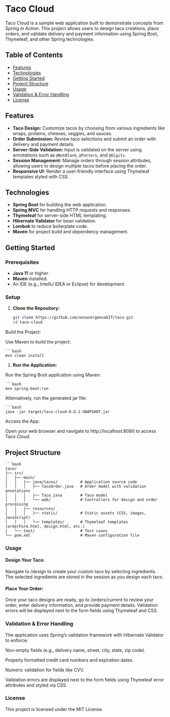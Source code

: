 # Taco Cloud

Taco Cloud is a sample web application built to demonstrate concepts from *Spring in Action*. This project allows users to design taco creations, place orders, and validate delivery and payment information using Spring Boot, Thymeleaf, and other Spring technologies.

## Table of Contents

- [Features](#features)
- [Technologies](#technologies)
- [Getting Started](#getting-started)
- [Project Structure](#project-structure)
- [Usage](#usage)
- [Validation & Error Handling](#validation--error-handling)
- [License](#license)

## Features

- **Taco Design:** Customize tacos by choosing from various ingredients like wraps, proteins, cheeses, veggies, and sauces.
- **Order Submission:** Review taco selections and submit an order with delivery and payment details.
- **Server-Side Validation:** Input is validated on the server using annotations such as `@NotBlank`, `@Pattern`, and `@Digits`.
- **Session Management:** Manage orders through session attributes, allowing users to design multiple tacos before placing the order.
- **Responsive UI:** Render a user-friendly interface using Thymeleaf templates styled with CSS.

## Technologies

- **Spring Boot** for building the web application.
- **Spring MVC** for handling HTTP requests and responses.
- **Thymeleaf** for server-side HTML templating.
- **Hibernate Validator** for bean validation.
- **Lombok** to reduce boilerplate code.
- **Maven** for project build and dependency management.

## Getting Started

### Prerequisites

- **Java 11** or higher.
- **Maven** installed.
- An IDE (e.g., IntelliJ IDEA or Eclipse) for development.

### Setup

1. **Clone the Repository:**

   ```bash
   git clone https://github.com/annasergeevaGIT/taco.git
   cd taco-cloud

Build the Project:

Use Maven to build the project:

    ```bash
    mvn clean install
1. **Run the Application:**

Run the Spring Boot application using Maven:
    
    ```bash
    mvn spring-boot:run
Alternatively, run the generated jar file:

    ```bash
    java -jar target/taco-cloud-0.0.1-SNAPSHOT.jar

Access the App:

Open your web browser and navigate to http://localhost:8080 to access Taco Cloud.

Project Structure
-----------------
    ```bash
    taco/
    ├── src/
    │   ├── main/
    │   │   ├── java/tacos/          # Application source code
    │   │   │   ├── TacoOrder.java   # Order model with validation annotations
    │   │   │   ├── Taco.java        # Taco model
    │   │   │   └── web/             # Controllers for design and order processing
    │   │   ├── resources/
    │   │   │   ├── static/          # Static assets (CSS, images, JavaScript)
    │   │   │   └── templates/       # Thymeleaf templates (orderForm.html, design.html, etc.)
    │   └── test/                    # Test cases
    └── pom.xml                      # Maven configuration file

### Usage
#### Design Your Taco:
Navigate to /design to create your custom taco by selecting ingredients. The selected ingredients are stored in the session as you design each taco.

#### Place Your Order:
Once your taco designs are ready, go to /orders/current to review your order, enter delivery information, and provide payment details. Validation errors will be displayed next to the form fields using Thymeleaf and CSS.

### Validation & Error Handling
The application uses Spring’s validation framework with Hibernate Validator to enforce:

Non-empty fields (e.g., delivery name, street, city, state, zip code).

Properly formatted credit card numbers and expiration dates.

Numeric validation for fields like CVV.

Validation errors are displayed next to the form fields using Thymeleaf error attributes and styled via CSS.

### License
This project is licensed under the MIT License.